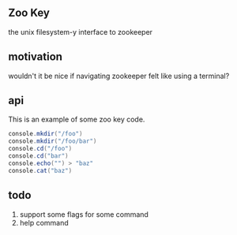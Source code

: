 ## Zoo Key
the unix filesystem-y interface to zookeeper

## motivation
wouldn't it be nice if navigating zookeeper felt like using a terminal?

## api
This is an example of some zoo key code.
```scala
console.mkdir("/foo")
console.mkdir("/foo/bar")
console.cd("/foo")
console.cd("bar")
console.echo("") > "baz"
console.cat("baz")
```

## todo
1. support some flags for some command
2. help command
